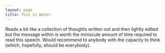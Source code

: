 ```yaml
---
layout: page
title: This is Water
---
```


 Reads a bit like a collection of thoughts written out and then lightly edited but the message within is worth the miniscule amount of time required to read this speech. Would recommend to anybody with the capacity to think (which, hopefully, should be everybody).
